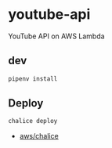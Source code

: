 # youtube-api

YouTube API on AWS Lambda

## dev

```bash
pipenv install
```

## Deploy

```bash
chalice deploy
```

- [aws/chalice](https://github.com/aws/chalice)
